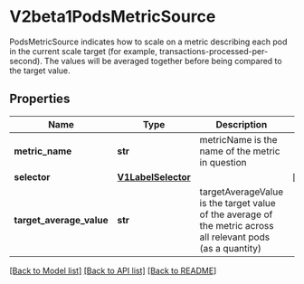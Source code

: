 # V2beta1PodsMetricSource

PodsMetricSource indicates how to scale on a metric describing each pod in the current scale target (for example, transactions-processed-per-second). The values will be averaged together before being compared to the target value.
## Properties
Name | Type | Description | Notes
------------ | ------------- | ------------- | -------------
**metric_name** | **str** | metricName is the name of the metric in question | 
**selector** | [**V1LabelSelector**](V1LabelSelector.md) |  | [optional] 
**target_average_value** | **str** | targetAverageValue is the target value of the average of the metric across all relevant pods (as a quantity) | 

[[Back to Model list]](../README.md#documentation-for-models) [[Back to API list]](../README.md#documentation-for-api-endpoints) [[Back to README]](../README.md)


